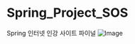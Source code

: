 # Spring_Project_SOS
Spring 인터넷 인강 사이트 파이널
![Image](https://github.com/user-attachments/assets/ca1ac53e-d653-4267-96e8-10766de97ab7)
